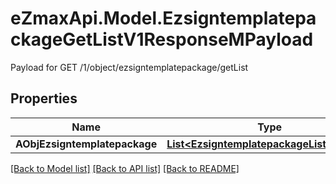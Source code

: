 # eZmaxApi.Model.EzsigntemplatepackageGetListV1ResponseMPayload
Payload for GET /1/object/ezsigntemplatepackage/getList

## Properties

Name | Type | Description | Notes
------------ | ------------- | ------------- | -------------
**AObjEzsigntemplatepackage** | [**List&lt;EzsigntemplatepackageListElement&gt;**](EzsigntemplatepackageListElement.md) |  | 

[[Back to Model list]](../README.md#documentation-for-models) [[Back to API list]](../README.md#documentation-for-api-endpoints) [[Back to README]](../README.md)

